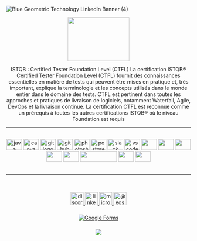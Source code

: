 
![Blue Geometric Technology LinkedIn Banner (4)](https://github.com/StEmrys/StEmrys/assets/116520697/836b36cc-f645-4667-899d-6f8b5b36ad95)


<div align="center">
<img src="https://github.com/StEmrys/StEmrys/assets/116520697/fce71ccc-9613-4673-ac03-56c4132718f4" align="center" height="120" width="168" />
<div>

<p align="center"> ISTQB : Certified Tester Foundation Level (CTFL) La certification ISTQB® Certified Tester Foundation Level (CTFL) fournit des connaissances essentielles en matière de tests qui peuvent être mises en pratique et, très important, explique la terminologie et les concepts utilisés dans le monde entier dans le domaine des tests. CTFL est pertinent dans toutes les approches et pratiques de livraison de logiciels, notamment Waterfall, Agile, DevOps et la livraison continue. La certification CTFL est reconnue comme un prérequis à toutes les autres certifications ISTQB® où le niveau Foundation est requis</p>

   <div>
      <hr />   
   </div>   


<br clear="both">



<div align="center">
  <img src="https://cdn.jsdelivr.net/gh/devicons/devicon/icons/java/java-original.svg" height="30" width="42" alt="java logo"  />
  <img src="https://cdn.jsdelivr.net/gh/devicons/devicon/icons/canva/canva-original.svg" height="30" width="42" alt="canva logo"  />
  <img src="https://cdn.jsdelivr.net/gh/devicons/devicon/icons/git/git-original.svg" height="30" width="42" alt="git logo"  />
  <img src="https://cdn.jsdelivr.net/gh/devicons/devicon/icons/github/github-original.svg" height="30" width="42" alt="github logo"  />
  <img src="https://cdn.jsdelivr.net/gh/devicons/devicon/icons/photoshop/photoshop-plain.svg" height="30" width="42" alt="photoshop logo"  />
  <img src="https://cdn.jsdelivr.net/gh/devicons/devicon/icons/postgresql/postgresql-original.svg" height="30" width="42" alt="postgresql logo"  />
  <img src="https://cdn.jsdelivr.net/gh/devicons/devicon/icons/slack/slack-original.svg" height="30" width="42" alt="slack logo"  />
  <img src="https://cdn.jsdelivr.net/gh/devicons/devicon/icons/vscode/vscode-original.svg" height="30" width="42" alt="vscode logo"  />
  <img src="https://cdn.jsdelivr.net/gh/devicons/devicon/icons/html5/html5-plain-wordmark.svg" height="30" width="42" atl"html5 logo" />
  <img src="https://cdn.jsdelivr.net/gh/devicons/devicon/icons/css3/css3-original.svg" height="30" width="42" atl"css3 logo"/>
  <img src="https://cdn.jsdelivr.net/gh/devicons/devicon/icons/jira/jira-original-wordmark.svg" height="30" width="42" atl"css3 logo" />
  <img src="https://cdn.jsdelivr.net/gh/devicons/devicon/icons/selenium/selenium-original.svg" height="30" width="42" atl"css3 logo" />
  <img src="https://cdn.jsdelivr.net/gh/devicons/devicon/icons/cucumber/cucumber-plain.svg" height="30" width="42" atl"css3 logo" />
  <img src="https://cdn.svgporn.com/logos/postman.svg" height="30" width="100" atl"css3 logo" />
    <img src="https://cdn.jsdelivr.net/gh/devicons/devicon/icons/docker/docker-original.svg" height="30" width="42" atl "docker logo" />    
 <img src="https://cdn.jsdelivr.net/gh/devicons/devicon/icons/jenkins/jenkins-original.svg" height="30" width="42" atl "jenkins logo" />


          

          
  
  
     
          
</div>
<br clear="both">
 <div>
      <hr />   
   </div> 




<br clear="both">

<img align="right" height="0" src=""  />



<br clear="both">

<div align="center">
  
  <a href="2144" target="_blank">
    <img src="https://img.shields.io/static/v1?message=Discord&logo=discord&label=&color=7289DA&logoColor=white&labelColor=&style=plastic" height="35" alt="discord logo"  />
  </a>
  <a href="https://www.linkedin.com/in/soydemir-emre-559641237/" target="_blank">
    <img src="https://img.shields.io/static/v1?message=LinkedIn&logo=linkedin&label=&color=0077B5&logoColor=white&labelColor=&style=plastic" height="35" alt="linkedin logo"  />
  </a>
  <a href="eosoydemir@outlook.fr" target="_blank">
    <img src="https://img.shields.io/static/v1?message=Outlook&logo=microsoft-outlook&label=&color=0078D4&logoColor=white&labelColor=&style=plastic" height="35" alt="microsoft-outlook logo"  />
    <a/>
     <a href="https://medium.com/@eosoydemir" target="blank"><img align="up" src="https://raw.githubusercontent.com/rahuldkjain/github-profile-readme-generator/master/src/images/icons/Social/medium.svg" alt="@eosoydemir" height="35"  />
</a>
 
  

###



  [![Google Forms](https://img.shields.io/badge/Google%20Forms-Click%20Here-red)](https://docs.google.com/forms/u/0/)




###  
<div align="center">
<img src="https://komarev.com/ghpvc/?username=stemrys&&style=flat-square" align="center" />
</div>  
















